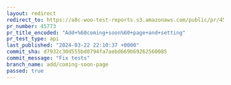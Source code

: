 ```yaml
---
layout: redirect
redirect_to: https://a8c-woo-test-reports.s3.amazonaws.com/public/pr/45773/api/index.html
pr_number: 45773
pr_title_encoded: "Add+%60coming+soon%60+page+and+setting"
pr_test_type: api
last_published: "2024-03-22 22:10:37 +0000"
commit_sha: d7932c30d555bd0794fa7aebd669b69262560085
commit_message: "Fix tests"
branch_name: add/coming-soon-page
passed: true
---
```

